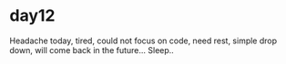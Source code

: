 # day12

Headache today, tired, could not focus on code, need rest, simple drop down, will come back in the future...
Sleep..
